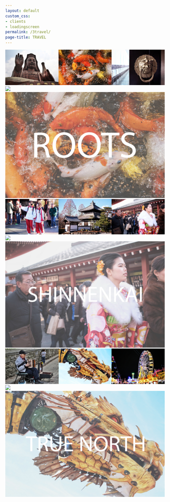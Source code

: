 ```yaml
---
layout: default
custom_css: 
- clients
- loadingscreen
permalink: /3travel/
page-title: TRAVEL
---
```

<div class="page-content">
	<div class="row galleries remove-padding hidden-sm hidden-xs">
		<a class="image-banner" href="/5roots">
			<div class="col-md-12 remove-padding">
				<img src="/assets/travel/nav/5roots.jpg" onmouseover="this.src='/assets/travel/nav/roots-hover.jpg'" onmouseout="this.src='/assets/travel/nav/5roots.jpg'">
			</div>
		</a>
	</div>
	<div class="col-sm-12 visible-sm remove-padding">
		<div class="row remove-padding">
			<a class="image-banner" href="/5roots">
				<img src="/assets/travel/nav/roots-hover.jpg"/>
			</a>
		</div>
	</div>
	<div class="col-xs-12 visible-xs remove-padding">
		<div class="row remove-padding" id="horizontal">
			<a class="image-banner" href="/5roots">
				<img src="/assets/travel/nav/1roots.jpg"/>
			</a>
		</div>
	</div>
	<div class="row galleries remove-padding hidden-sm hidden-xs">
		<a class="image-banner" href="/6shinnenkai">
			<div class="col-md-12 remove-padding">
				<img src="/assets/travel/nav/6shinnenkai.jpg" onmouseover="this.src='/assets/travel/nav/shinnenkai-hover.jpg'" onmouseout="this.src='/assets/travel/nav/6shinnenkai.jpg'">
			</div>
		</a>
	</div>
	<div class="col-sm-12 visible-sm remove-padding">
		<div class="row remove-padding">
			<a class="image-banner" href="/6shinnenkai">
				<img src="/assets/travel/nav/shinnenkai-hover.jpg"/>
			</a>
		</div>
	</div>
	<div class="col-xs-12 visible-xs remove-padding">
		<div class="row remove-padding" id="horizontal">
			<a class="image-banner" href="/6shinnenkai">
				<img src="/assets/travel/nav/2shinnenkai.jpg"/>
			</a>
		</div>
    </div>
	<div class="row galleries remove-padding hidden-sm hidden-xs">
		<a class="image-banner" href="/7true-north">
			<div class="col-md-12 remove-padding">
				<img src="/assets/travel/nav/7true-north.jpg" onmouseover="this.src='/assets/travel/nav/true-north-hover.jpg'" onmouseout="this.src='/assets/travel/nav/7true-north.jpg'">
			</div>
		</a>
	</div>
	<div class="col-sm-12 visible-sm remove-padding">
		<div class="row remove-padding">
			<a class="image-banner" href="/7true-north">
				<img src="/assets/travel/nav/true-north-hover.jpg"/>
			</a>
		</div>
	</div>
	<div class="col-xs-12 visible-xs remove-padding">
		<div class="row remove-padding" id="horizontal">
			<a class="image-banner" href="/7true-north">
				<img src="/assets/travel/nav/3true-north.jpg"/>
			</a>
		</div>
    </div>
</div>
